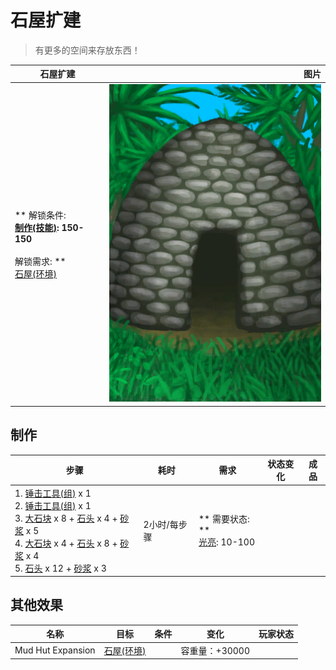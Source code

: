 # 石屋扩建  
> 有更多的空间来存放东西！  
  
  石屋扩建  |   图片   
 ----  |  ----:   
 ** 解锁条件: **<br>[制作(技能)](Skill_Crafting.md): 150-150<br><br>** 解锁需求: **<br>[石屋(环境)](Env_StoneHut.md)  |  ![](Sprite/StoneHut.png)   
  
## 制作  
步骤  |  耗时  |  需求  |  状态变化  |  成品  
----  |  ----  |  ----  |  ----  |  ----  
1. [锤击工具(组)](GpTag_Hammer.md) x 1<br>2. [锤击工具(组)](GpTag_Hammer.md) x 1<br>3. [大石块](StoneHeavy.md) x 8 + [石头](Stone.md) x 4 + [砂浆](Mortar.md) x 5<br>4. [大石块](StoneHeavy.md) x 4 + [石头](Stone.md) x 8 + [砂浆](Mortar.md) x 4<br>5. [石头](Stone.md) x 12 + [砂浆](Mortar.md) x 3  |  2小时/每步骤  |  ** 需要状态: **<br>[光亮](Light.md): 10-100  |    |    
## 其他效果  
名称  |  目标  |  条件  |  变化  |  玩家状态  
----  |  ----  |  ----  |  ----  |  ----  
Mud Hut Expansion  |  [石屋(环境)](Env_StoneHut.md)  |    |  容重量：+30000  |    
